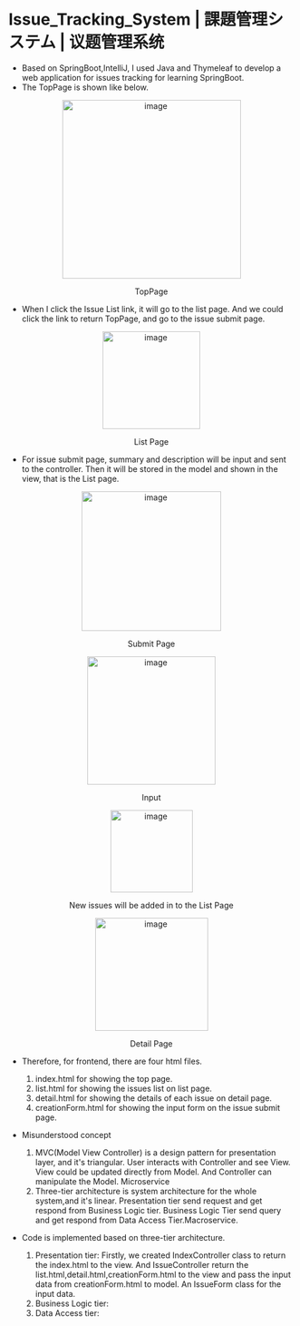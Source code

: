 # Issue_Tracking_System | 課題管理システム | 议题管理系统
- Based on SpringBoot,IntelliJ, I used Java and Thymeleaf to develop a web application for issues tracking for learning SpringBoot.
- The TopPage is shown like below.
<div align="center"><img width="315" alt="image" src="https://user-images.githubusercontent.com/33627638/173580669-e542d16f-cc9b-4c0a-802e-3e9d6d8ba696.png"></div>
<p align="center">TopPage</p>

- When I click the Issue List link, it will go to the list page. And we could click the link to return TopPage, and go to the issue submit page.
<div align="center"><img width="172" alt="image" src="https://user-images.githubusercontent.com/33627638/173580740-80a230ac-2f55-40d3-8a67-243231bfc5bd.png"></div>
<p align="center">List Page</p>

- For issue submit page, summary and description will be input and sent to the controller. Then it will be stored in the model and shown in the view, that is the List page.
<div align="center"><img width="246" alt="image" src="https://user-images.githubusercontent.com/33627638/173580778-c6e0531f-4f27-49b1-8169-e1dc366ef5dc.png"></div>
<p align="center">Submit Page</p>
<div align="center"><img width="226" alt="image" src="https://user-images.githubusercontent.com/33627638/173580908-17c14e03-3e81-405e-b884-d9c9bfd6db86.png"></div>
<p align="center">Input</p>
<div align="center"><img width="145" alt="image" src="https://user-images.githubusercontent.com/33627638/173580940-5fb81c0a-1c82-4fdf-95aa-6b94e4684b35.png"></div>
<p align="center">New issues will be added in to the List Page</p>
<div align="center"><img width="199" alt="image" src="https://user-images.githubusercontent.com/33627638/173580991-cf5c6599-200e-468b-ab5e-345379188b98.png"></div>
<p align="center">Detail Page</p>

* Therefore, for frontend, there are four html files. 
  1. index.html for showing the top page.
  2. list.html for showing the issues list on list page.
  3. detail.html for showing the details of each issue on detail page.
  4. creationForm.html for showing the input form on the issue submit page.

* Misunderstood concept
  1. MVC(Model View Controller) is a design pattern for presentation layer, and it's triangular. User interacts with Controller and see View. View could be updated directly from Model. And Controller can manipulate the Model. Microservice
  2. Three-tier architecture is system architecture for the whole system,and it's linear. Presentation tier send request and get respond from Business Logic tier. Business Logic Tier send query and get respond from Data Access Tier.Macroservice.
     
 * Code is implemented based on three-tier architecture.
   1. Presentation tier: Firstly, we created IndexController class to return the index.html to the view. And IssueController return the list.html,detail.html,creationForm.html to the view and pass the input data from creationForm.html to model. An IssueForm class for the input data.
   2. Business Logic tier:
   3. Data Access tier:
 

